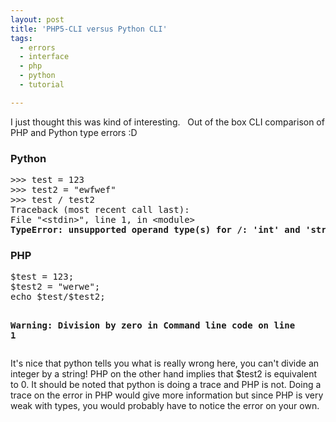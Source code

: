 ```yaml
---
layout: post
title: 'PHP5-CLI versus Python CLI'
tags:
  - errors
  - interface
  - php
  - python
  - tutorial

---
```


I just thought this was kind of interesting.   Out of the box CLI comparison of PHP and Python type errors :D
<h3>Python</h3>
<pre lang="python">&gt;&gt;&gt; test = 123
&gt;&gt;&gt; test2 = "ewfwef"
&gt;&gt;&gt; test / test2
Traceback (most recent call last):
File "&lt;stdin&gt;", line 1, in &lt;module&gt;
<strong>TypeError: unsupported operand type(s) for /: 'int' and 'str'</strong></pre>
<h3>PHP</h3>
<pre lang="php">$test = 123;
$test2 = "werwe";
echo $test/$test2;

<strong>Warning: Division by zero in Command line code on line 1</strong></pre>
It's nice that python tells you what is really wrong here, you can't divide an integer by a string! PHP on the other hand implies that $test2 is equivalent to 0.
It should be noted that python is doing a trace and PHP is not. Doing a trace on the error in PHP would give more information but since PHP is very weak with types, you would probably have to notice the error on your own.
